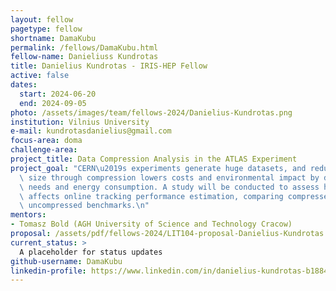 ```yaml
---
layout: fellow
pagetype: fellow
shortname: DamaKubu
permalink: /fellows/DamaKubu.html
fellow-name: Danieliuss Kundrotas
title: Danielius Kundrotas - IRIS-HEP Fellow
active: false
dates:
  start: 2024-06-20
  end: 2024-09-05
photo: /assets/images/team/fellows-2024/Danielius-Kundrotas.png
institution: Vilnius University
e-mail: kundrotasdanielius@gmail.com
focus-area: doma
challenge-area:
project_title: Data Compression Analysis in the ATLAS Experiment
project_goal: "CERN\u2019s experiments generate huge datasets, and reducing their\
  \ size through compression lowers costs and environmental impact by decreasing storage\
  \ needs and energy consumption. A study will be conducted to assess how lossy compression\
  \ affects online tracking performance estimation, comparing compressed data against\
  \ uncompressed benchmarks.\n"
mentors:
- Tomasz Bold (AGH University of Science and Technology Cracow)
proposal: /assets/pdf/fellows-2024/LIT104-proposal-Danielius-Kundrotas.pdf
current_status: >
  A placeholder for status updates
github-username: DamaKubu
linkedin-profile: https://www.linkedin.com/in/danielius-kundrotas-b1884062/
---
```

